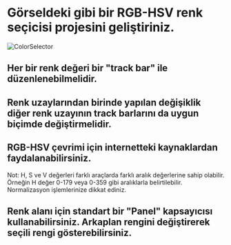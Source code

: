 # Görseldeki gibi bir RGB-HSV renk seçicisi projesini geliştiriniz.

![ColorSelector](https://github.com/mof-selvi/gorsel-programlama-lab/assets/58203457/c3cd5f34-b519-491c-932b-804ffd0e2c9f)

## Her bir renk değeri bir "track bar" ile düzenlenebilmelidir.

## Renk uzaylarından birinde yapılan değişiklik diğer renk uzayının track barlarını da uygun biçimde değiştirmelidir.

## RGB-HSV çevrimi için internetteki kaynaklardan faydalanabilirsiniz.
Not: H, S ve V değerleri farklı araçlarda farklı aralık değerlerine sahip olabilir. Örneğin H değer 0-179 veya 0-359 gibi aralıklarla belirtilebilir. Normalizasyon işlemlerinize dikkat ediniz.


## Renk alanı için standart bir "Panel" kapsayıcısı kullanabilirsiniz. Arkaplan rengini değiştirerek seçili rengi gösterebilirsiniz.


